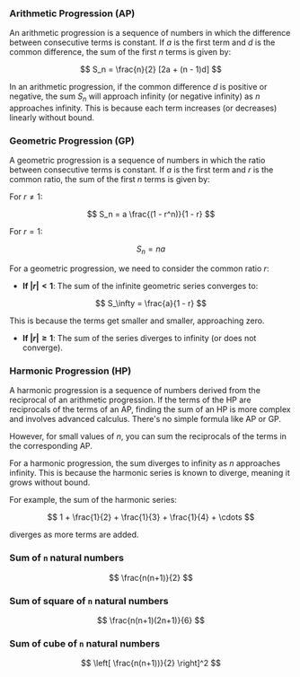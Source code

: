 ### Arithmetic Progression (AP)

An arithmetic progression is a sequence of numbers in which the difference between consecutive terms is constant. If $a$ is the first term and $d$ is the common difference, the sum of the first $n$ terms is given by:

$$
 S_n = \frac{n}{2} [2a + (n - 1)d]
$$

In an arithmetic progression, if the common difference $d$ is positive or negative, the sum $S_n$ will approach infinity (or negative infinity) as $n$ approaches infinity. This is because each term increases (or decreases) linearly without bound.

### Geometric Progression (GP)

A geometric progression is a sequence of numbers in which the ratio between consecutive terms is constant. If $a$ is the first term and $r$ is the common ratio, the sum of the first $n$ terms is given by:

For $r \neq 1$:

$$
 S_n = a \frac{(1 - r^n)}{1 - r}
$$

For $r = 1$:

$$
 S_n = na
$$

For a geometric progression, we need to consider the common ratio $r$:

- **If $|r| < 1$**: The sum of the infinite geometric series converges to:

$$
 S_\infty = \frac{a}{1 - r}
$$

This is because the terms get smaller and smaller, approaching zero.

- **If $|r| \geq 1$**: The sum of the series diverges to infinity (or does not converge).

### Harmonic Progression (HP)

A harmonic progression is a sequence of numbers derived from the reciprocal of an arithmetic progression. If the terms of the HP are reciprocals of the terms of an AP, finding the sum of an HP is more complex and involves advanced calculus. There's no simple formula like AP or GP.

However, for small values of $n$, you can sum the reciprocals of the terms in the corresponding AP.

For a harmonic progression, the sum diverges to infinity as $n$ approaches infinity. This is because the harmonic series is known to diverge, meaning it grows without bound.

For example, the sum of the harmonic series:

$$
 1 + \frac{1}{2} + \frac{1}{3} + \frac{1}{4} + \cdots
$$

diverges as more terms are added.

### Sum of `n` natural numbers

$$
\frac{n(n+1)}{2}
$$

### Sum of square of `n` natural numbers

$$
\frac{n(n+1)(2n+1)}{6}
$$

### Sum of cube of `n` natural numbers

$$
\left[ \frac{n(n+1))}{2} \right]^2
$$
